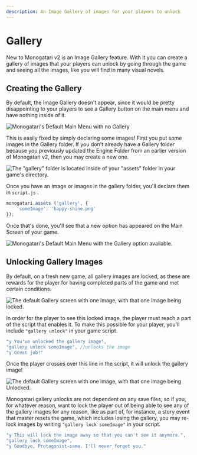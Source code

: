 ```yaml
---
description: An Image Gallery of images for your players to unlock
---
```


# Gallery

New to Monogatari v2 is an Image Gallery feature. With it you can create a gallery of images that your players can unlock by going through the game and seeing all the images, like you will find in many visual novels.

## Creating the Gallery

By default, the Image Gallery doesn't appear, since it would be pretty disappointing to your players to see a Gallery button on the main menu and have nothing inside of it.

![Monogatari&apos;s Default Main Menu with no Gallery](../.gitbook/assets/image%20%283%29.png)

This is easily fixed by simply declaring some images! First you put some images in the Gallery folder. If you don't already have a Gallery folder because you previously updated the Engine Folder from an earlier version of Monogatari v2, then you may create a new one.

![The &quot;gallery&quot; folder is located inside of your &quot;assets&quot; folder in your game&apos;s directory.](../.gitbook/assets/image%20%2814%29%20%281%29.png)

Once you have an image or images in the gallery folder, you'll declare them in `script.js` .

```javascript
monogatari.assets ('gallery', {
    'someImage': 'happy-shine.png'
});
```

Once that's done, you'll see that a new option has appeared on the Main Screen of your game.

![Monogatari&apos;s Default Main Menu with the Gallery option available.](../.gitbook/assets/image%20%288%29.png)

## Unlocking Gallery Images

By default, on a fresh new game, all gallery images are locked, as these are rewards for the player for having completed parts of the game and met certain conditions.

![The default Gallery screen with one image, with that one image being locked.](../.gitbook/assets/image%20%281%29.png)

In order for the player to see this locked image, the player must reach a part of the script that enables it. To make this possible for your player, you'll include `"gallery unlock"` in your game script.

```javascript
"y You've unlocked the gallery image",
"gallery unlock someImage", //unlocks the image
"y Great job!"
```

Once the player crosses over this line in the script, it will unlock the gallery image!

![The default Gallery screen with one image, with that one image being Unlocked.](../.gitbook/assets/image%20%2810%29%20%281%29.png)

Monogatari gallery unlocks are not dependent on any save files, so if you, for whatever reason, want to lock the player out of being able to see any of the gallery images for any reason, like as part of, for instance, a story event that master resets the game, which includes losing the gallery, you may re-lock images by writing `"gallery lock someImage"` in your script.

```javascript
"y This will lock the image away so that you can't see it anymore.",
"gallery lock someImage",
"y Goodbye, Protagonist-sama. I'll never forget you."
```

